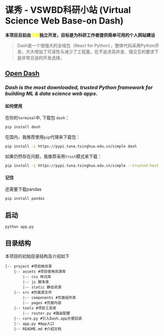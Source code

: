 # 谋秀 - VSWBD科研小站 (Virtual Science Web Base-on Dash)
**本项目目前由<font color='yellow'>汪颖</font>独立开发，目标是为科研工作者提供简单可用的个人网站建设**
> Dash是一个很强大的全栈包（React for Python），整体代码采用Python开发，大大增加了可读性与减少了工程量，在不追求高并发、强交互的要求下是非常合适的开发选择。
## [Open Dash](https://github.com/plotly/dash)
### *Dash is the most downloaded, trusted Python framework for building ML & data science web apps*.
#### 如何使用
在你的`terminal`中, 下载包 `dash`：
```bash
pip install dash
```
在国内，我推荐使用`pip`代理来下载包：
```bash
pip install -i https://pypi.tuna.tsinghua.edu.cn/simple dash
```
如果仍然存在问题，我推荐采用`trust`模式来下载：
```bash
pip install -i https://pypi.tuna.tsinghua.edu.cn/simple --trusted-host pypi.tuna.tsinghua.edu.cn dash
```

#### 记住
还需要下载pandas
```bash
pip install pandas
```

## 启动
```bash
python app.py
```

## 目录结构
本项目的初始目录结构及介绍如下
```text
|-- project #项目根目录
    |-- assets #项目使用资源库
        |-- css 样式库
        |-- js 脚本库
        |-- static 静态资源
    |-- src #页面源文件
        |-- components #页面组件库
        |-- pages #页面内容
    |-- tools #项目工具库
        |-- router.py #路由配置
    |-- core.py #引入Dash.app方便回调
    |-- app.py #App入口
    |-- README.md #介绍文档
```